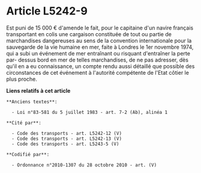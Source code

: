 # Article L5242-9

Est puni de 15 000 € d'amende le fait, pour le capitaine d'un navire français transportant en colis une cargaison constituée
de tout ou partie de marchandises dangereuses au sens de la convention internationale pour la sauvegarde de la vie humaine en
mer, faite à Londres le 1er novembre 1974, qui a subi un événement de mer entraînant ou risquant d'entraîner la perte par-
dessus bord en mer de telles marchandises, de ne pas adresser, dès qu'il en a eu connaissance, un compte rendu aussi détaillé
que possible des circonstances de cet événement à l'autorité compétente de l'Etat côtier le plus proche.

**Liens relatifs à cet article**

	**Anciens textes**:

	  - Loi n°83-581 du 5 juillet 1983 - art. 7-2 (Ab), alinéa 1

	**Cité par**:

	  - Code des transports - art. L5242-12 (V)
	  - Code des transports - art. L5242-13 (V)
	  - Code des transports - art. L5243-5 (V)

	**Codifié par**:

	  - Ordonnance n°2010-1307 du 28 octobre 2010 - art. (V)
